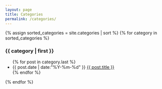 ```yaml
---
layout: page
title: Categories
permalink: /categories/
---
```


<section>
{% assign sorted_categories = site.categories | sort %}
{% for category in sorted_categories %}
<h3>{{ category | first }}</h3>
<ul id="{{ category[0] }}">
{% for post in category.last %}
<li>
<span>{{ post.date | date:"%Y-%m-%d" }}</span>
<a href="{{ post.url | relative_url }}">{{ post.title }}</a>
</li>
{% endfor %}
</ul>
{% endfor %}
</section>

